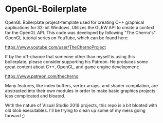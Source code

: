 # OpenGL-Boilerplate

OpenGL Boilerplate project-template used for creating C++ graphical applications for 32-bit Windows. Utilizes the GLEW API to create a context for the OpenGL API. This code was developed by following "The Cherno's" OpenGL tutorial series on YouTube, which can be found here: 

https://www.youtube.com/user/TheChernoProject

If by the off-chance that someone other than myself is using this boilerplate, please consider supporting his Patreon. He produces some great content about C++, OpenGL, and game engine development:

https://www.patreon.com/thecherno

Many features, like index buffers, vertex arrays, and shader compilation, are abstracted into their own modules in order to make basic graphics projects less complicated and bloated.

With the nature of Visual Studio 2019 projects, this repo is a bit bloated with old blob executables. I'll be trying to clean up some of my mess going forward ;)
